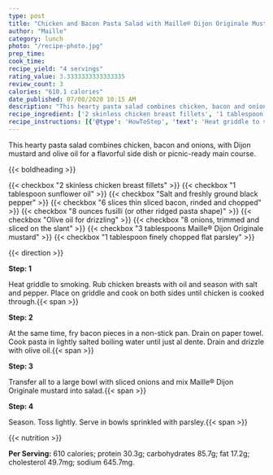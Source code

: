 ```yaml
---
type: post
title: "Chicken and Bacon Pasta Salad with Maille® Dijon Originale Mustard"
author: "Maille"
category: lunch
photo: "/recipe-photo.jpg"
prep_time: 
cook_time: 
recipe_yield: "4 servings"
rating_value: 3.3333333333333335
review_count: 3
calories: "610.1 calories"
date_published: 07/08/2020 10:15 AM
description: "This hearty pasta salad combines chicken, bacon and onions, with Dijon mustard and olive oil for a flavorful side dish or picnic-ready main course."
recipe_ingredient: ['2 skinless chicken breast fillets', '1 tablespoon sunflower oil', 'Salt and freshly ground black pepper', '6 slices thin sliced bacon, rinded and chopped', '8 ounces fusilli (or other ridged pasta shape)', 'Olive oil for drizzling', '8 onions, trimmed and sliced on the slant', '3 tablespoons Maille® Dijon Originale mustard', '1 tablespoon finely chopped flat parsley']
recipe_instructions: [{'@type': 'HowToStep', 'text': 'Heat griddle to smoking. Rub chicken breasts with oil and season with salt and pepper. Place on griddle and cook on both sides until chicken is cooked through.\n'}, {'@type': 'HowToStep', 'text': 'At the same time, fry bacon pieces in a non-stick pan. Drain on paper towel. Cook pasta in lightly salted boiling water until just al dente. Drain and drizzle with olive oil.\n'}, {'@type': 'HowToStep', 'text': 'Transfer all to a large bowl with sliced onions and mix Maille&reg; Dijon Originale mustard into salad.\n'}, {'@type': 'HowToStep', 'text': 'Season. Toss lightly. Serve in bowls sprinkled with parsley.\n'}]
---
```


This hearty pasta salad combines chicken, bacon and onions, with Dijon mustard and olive oil for a flavorful side dish or picnic-ready main course. 

{{< boldheading >}}

{{< checkbox "2  skinless chicken breast fillets" >}}
{{< checkbox "1 tablespoon sunflower oil" >}}
{{< checkbox "Salt and freshly ground black pepper" >}}
{{< checkbox "6 slices thin sliced bacon, rinded and chopped" >}}
{{< checkbox "8 ounces fusilli (or other ridged pasta shape)" >}}
{{< checkbox "Olive oil for drizzling" >}}
{{< checkbox "8  onions, trimmed and sliced on the slant" >}}
{{< checkbox "3 tablespoons Maille® Dijon Originale mustard" >}}
{{< checkbox "1 tablespoon finely chopped flat parsley" >}}


{{< direction >}}

**Step: 1**

Heat griddle to smoking. Rub chicken breasts with oil and season with salt and pepper. Place on griddle and cook on both sides until chicken is cooked through.{{< span >}}

**Step: 2**

At the same time, fry bacon pieces in a non-stick pan. Drain on paper towel. Cook pasta in lightly salted boiling water until just al dente. Drain and drizzle with olive oil.{{< span >}}

**Step: 3**

Transfer all to a large bowl with sliced onions and mix Maille® Dijon Originale mustard into salad.{{< span >}}

**Step: 4**

Season. Toss lightly. Serve in bowls sprinkled with parsley.{{< span >}}

{{< nutrition >}}

**Per Serving:** 610 calories; protein 30.3g; carbohydrates 85.7g; fat 17.2g; cholesterol 49.7mg; sodium 645.7mg.